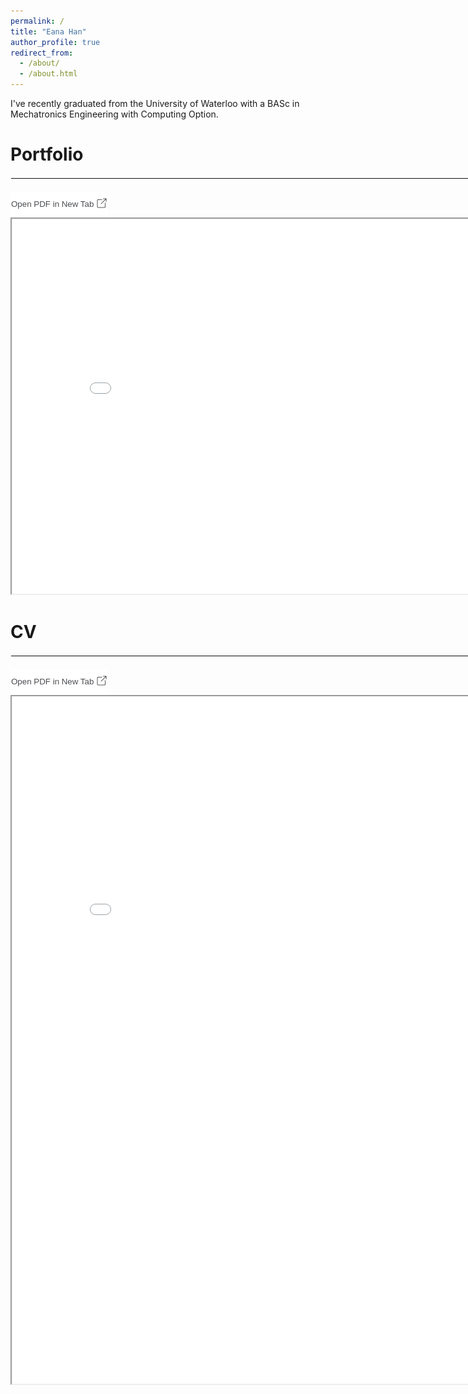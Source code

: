 ```yaml
---
permalink: /
title: "Eana Han"
author_profile: true
redirect_from: 
  - /about/
  - /about.html
---
```


I've recently graduated from the University of Waterloo with a BASc in Mechatronics Engineering with Computing Option.

<a id="portfolio"></a>Portfolio
======
<hr style="width: 850px; border: 0.5px solid #f2f3f3; margin: 20px auto;">
<!-- Open in new tab link -->
<div style="text-align: left; margin-top: 10px;">
    <a href="files/Eana_Portfolio.pdf" target="_blank">
        <button style="padding: 10px 1px; background-color: #fff; color: #4b4d51; border: none; cursor: pointer;">
            Open PDF in New Tab <img src="files/resize.png" alt="icon" style="width:16px; height:16px; margin-left: 1px; margin-bottom: 5px;vertical-align: middle;" />
        </button>
    </a>
</div>
<div class="pdf-container">
    <!-- Embed PDF with minimal border -->
    <iframe src="files/Eana_Portfolio.pdf"  width="850px" height="600px" title="PDF Preview"></iframe>
</div>
<!-- Adding a blank line for extra space -->

<a id="cv"></a>CV
======
<hr style="width: 850px; border: 0.5px solid #f2f3f3; margin: 20px auto;">
<!-- Open in new tab link -->
<div style="text-align: left; margin-top: 10px;">
    <a href="files/Eana_Resume.pdf" target="_blank">
        <button style="padding: 10px 1px; background-color: #fff; color: #4b4d51; border: none; cursor: pointer;">
            Open PDF in New Tab <img src="files/resize.png" alt="icon" style="width:16px; height:16px; margin-left: 1px; margin-bottom: 5px;vertical-align: middle;" />
        </button>
    </a>
</div>
<div class="pdf-container">
    <!-- Embed PDF with minimal border -->
    <iframe src="files/Eana_Resume.pdf"  width="850px" height="1100px" title="PDF Preview"></iframe>
</div>
